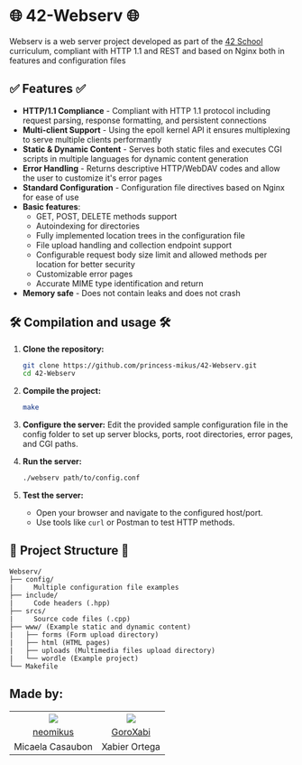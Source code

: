 <h1>🌐 42-Webserv 🌐</h1>
Webserv is a web server project developed as part of the <a href="https://www.42network.org/">42 School</a> curriculum, compliant with HTTP 1.1 and REST and based on Nginx both in features and configuration files

<h2>✅ Features ✅</h2>
<ul>
  <li><b>HTTP/1.1 Compliance</b> - Compliant with HTTP 1.1 protocol including request parsing, response formatting, and persistent connections</li>
  <li><b>Multi-client Support</b> - Using the epoll kernel API it ensures multiplexing to serve multiple clients performantly</li>
  <li><b>Static & Dynamic Content</b> - Serves both static files and executes CGI scripts in multiple languages for dynamic content generation</li>
  <li><b>Error Handling</b> - Returns descriptive HTTP/WebDAV codes and allow the user to customize it's error pages</li>
  <li><b>Standard Configuration</b> - Configuration file directives based on Nginx for ease of use</li>
  <li><b>Basic features</b>:
    <ul>
    <li>GET, POST, DELETE methods support</li>
    <li>Autoindexing for directories</li>
    <li>Fully implemented location trees in the configuration file</li>
    <li>File upload handling and collection endpoint support</li>
    <li>Configurable request body size limit and allowed methods per location for better security</li>
    <li>Customizable error pages</li>
    <li>Accurate MIME type identification and return</li>
    </ul>
  </li>
  <li><b>Memory safe</b> - Does not contain leaks and does not crash</li>
</ul>

<h2>🛠️ Compilation and usage 🛠️</h2>

1. **Clone the repository:**
   ```bash
   git clone https://github.com/princess-mikus/42-Webserv.git
   cd 42-Webserv
   ```

2. **Compile the project:**
   ```bash
   make
   ```

3. **Configure the server:**
   Edit the provided sample configuration file in the config folder to set up server blocks, ports, root directories, error pages, and CGI paths.

4. **Run the server:**
   ```bash
   ./webserv path/to/config.conf
   ```

5. **Test the server:**
   - Open your browser and navigate to the configured host/port.
   - Use tools like `curl` or Postman to test HTTP methods.

<h2>📁 Project Structure 📁</h2>

```
Webserv/
├── config/
|     Multiple configuration file examples
├── include/
|     Code headers (.hpp)
├── srcs/
|     Source code files (.cpp)
├── www/ (Example static and dynamic content)
|   ├── forms (Form upload directory)
|   ├── html (HTML pages)
|   ├── uploads (Multimedia files upload directory)
|   └── wordle (Example project)
└── Makefile
```

<h2>Made by:</h2>
 <table>
  <tr>
    <th><a href="https://www.github.com/neomikus"><img src="https://avatars.githubusercontent.com/u/46509432?v=4"></a></th>
    <th><a href="https://www.github.com/GoroXabi"><img src="https://avatars.githubusercontent.com/u/98422655?v=4"></a></th>
  </tr>
  <tr align="center">
    <td><a href="https://www.github.com/neomikus"> neomikus</a></td>
    <td><a href="https://www.github.com/GoroXabi"> GoroXabi</a> </td>
  </tr>
  <tr align="center">
    <td> Micaela Casaubon </td>
    <td> Xabier Ortega </td>
  </tr>
</table> 
